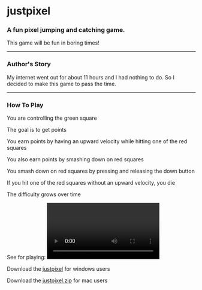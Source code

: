 # justpixel

### A fun pixel jumping and catching game.

<p>This game will be fun in boring times!</p>

<hr>

### Author's Story
<p>My internet went out for about 11 hours and I had nothing to do. So I decided to make this game to pass the time.</p>

<hr>

### How To Play
<p>You are controlling the green square</p>
<p>The goal is to get points</p>
<p>You earn points by having an upward velocity while hitting one of the red squares</p>
<p>You also earn points by smashing down on red squares</p>
<p>You smash down on red squares by pressing and releasing the down button</p>
<p>If you hit one of the red squares without an upward velocity, you die</p>
<p>The difficulty grows over time</p>

See for playing: <video>playrec.mov</video>

<p>Download the <a href="https://github.com/OHSGithubers/justpixel/blob/master/justpixel">justpixel</a> for windows users</p>

<p>Download the <a href="https://github.com/OHSGithubers/justpixel/blob/master/justpixel.zip">justpixel.zip</a> for mac users</p>
